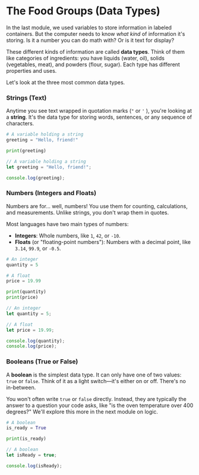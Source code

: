 # The Food Groups (Data Types)

In the last module, we used variables to store information in labeled containers. But the computer needs to know _what kind_ of information it's storing. Is it a number you can do math with? Or is it text for display?

These different kinds of information are called **data types**. Think of them like categories of ingredients: you have liquids (water, oil), solids (vegetables, meat), and powders (flour, sugar). Each type has different properties and uses.

Let's look at the three most common data types.

### Strings (Text)

Anytime you see text wrapped in quotation marks (`"` or `'` ), you're looking at a **string**. It's the data type for storing words, sentences, or any sequence of characters.

<!-- langtabs-start -->

```py
# A variable holding a string
greeting = "Hello, friend!"

print(greeting)
```

```js
// A variable holding a string
let greeting = "Hello, friend!";

console.log(greeting);
```

<!-- langtabs-end -->

### Numbers (Integers and Floats)

Numbers are for... well, numbers\! You use them for counting, calculations, and measurements. Unlike strings, you don't wrap them in quotes.

Most languages have two main types of numbers:

- **Integers**: Whole numbers, like `1`, `42`, or `-10`.
- **Floats** (or "floating-point numbers"): Numbers with a decimal point, like `3.14`, `99.9`, or `-0.5`.

<!-- langtabs-start -->

```py
# An integer
quantity = 5

# A float
price = 19.99

print(quantity)
print(price)
```

```js
// An integer
let quantity = 5;

// A float
let price = 19.99;

console.log(quantity);
console.log(price);
```

<!-- langtabs-end -->

### Booleans (True or False)

A **boolean** is the simplest data type. It can only have one of two values: `true` or `false`. Think of it as a light switch—it's either on or off. There's no in-between.

You won't often write `true` or `false` directly. Instead, they are typically the answer to a question your code asks, like "is the oven temperature over 400 degrees?" We'll explore this more in the next module on logic.

<!-- langtabs-start -->

```py
# A boolean
is_ready = True

print(is_ready)
```

```js
// A boolean
let isReady = true;

console.log(isReady);
```

<!-- langtabs-end -->

